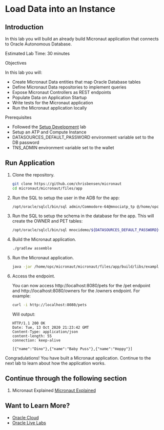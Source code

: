 # Load Data into an Instance

## Introduction

In this lab you will build an already build Micronaut application that connects to Oracle Autonomous Database.

Estimated Lab Time: 30 minutes

Objectives

In this lab you will:

   * Create Micronaut Data entities that map Oracle Database tables
   * Define Micronaut Data repositories to implement queries
   * Expose Micronaut Controllers as REST endpoints
   * Populate Data on Application Startup
   * Write tests for the Micronaut application
   * Run the Micronaut application locally

Prerequisites

   * Followed the [Setup Development](setup_development/setup_development.md) lab
   * Setup an ATP and Compute Instance
   * DATASOURCES_DEFAULT_PASSWORD environment variable set to the DB password
   * TNS_ADMIN environment variable set to the wallet

## Run Application

1. Clone the repository.
   ```bash
   git clone https://github.com/chrisbensen/micronaut
   cd micronaut/micronaut/files/app
   ```

1. Run the SQL to setup the user in the ADB for the app:
   ```bash
   /opt/oracle/sqlcl/bin/sql admin/Commodore-64@mnociatp_tp @/home/opc/micronaut/micronaut/files/data/createUser.sql
   ```

1. Run the SQL to setup the schema in the database for the app. This will create the OWNER and PET tables:
   ```bash
   /opt/oracle/sqlcl/bin/sql mnocidemo/${DATASOURCES_DEFAULT_PASSWORD}@mnociatp_tp @/home/opc/micronaut/micronaut/files/data/createSchema.sql
   ```

1. Build the Micronaut application.
   ```bash
   ./gradlew assemble
   ```

1. Run the Micronaut application.
   ```bash
   java -jar /home/opc/micronaut/micronaut/files/app/build/libs/example-atp-0.1-all.jar
   ```

1. Access the endpoint.

   You can now access http://localhost:8080/pets for the /pet endpoint and http://localhost:8080/owners for the /owners endpoint. For example:
   ```bash
   curl -i http://localhost:8080/pets
   ```

   Will output:
   ```
   HTTP/1.1 200 OK
   Date: Tue, 13 Oct 2020 21:23:42 GMT
   Content-Type: application/json
   content-length: 55
   connection: keep-alive

   [{"name":"Dino"},{"name":"Baby Puss"},{"name":"Hoppy"}]
   ```

Congradulations! You have built a Micronaut application. Continue to the next lab to learn about how the application works.

## Continue through the following section

1. Micronaut Explained [Micronaut Explained](micronaut_exlained.md)

## Want to Learn More?

* [Oracle Cloud](http://www.oracle.com/cloud/free)
* [Oracle Live Labs](https://oracle.github.io/learning-library/developer-library/)
